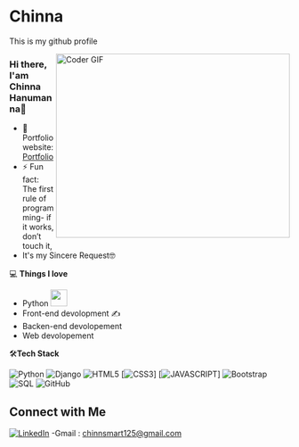
# Chinna
This is my github profile 


<img align="right" src="https://github.com/rajaprerak/rajaprerak/blob/master/developer.gif" alt="Coder GIF" width="420" height="330">



### Hi there, I'am Chinna Hanumanna👋

- 🎯 Portfolio website: [Portfolio](https://chinnahanumanna.github.io/Chinna-s-portfolio/)
- ⚡ Fun fact: The first rule of programming- if it works, don’t touch it,
-    It's my Sincere Request🤓

💻 **Things I love**
- Python <img src="https://media.giphy.com/media/WUlplcMpOCEmTGBtBW/giphy.gif" width="30"> 
- Front-end devolopment ✍️
- Backen-end devolopement
- Web devolopement
    
🛠**Tech Stack**

![Python](https://img.shields.io/badge/-Python-000000?style=flat&logo=python)
![Django](https://img.shields.io/badge/-Django-000000?style=flat&logo=Django)
![HTML5](https://img.shields.io/badge/-HTML5-000000?style=flat&logo=HTML5)
[![CSS3](https://img.shields.io/badge/-CSS3-000000?style=flat&logo=CSS3)]
[![JAVASCRIPT](https://img.shields.io/badge/-JAVASCRIPT-000000?style=flat&logo=CSS3)]
![Bootstrap](https://img.shields.io/badge/-Bootstrap-000000?style=flat&logo=bootstrap)
![SQL](https://img.shields.io/badge/-SQL-000000?style=flat&logo=MySQL)
![GitHub](https://img.shields.io/badge/-GitHub-000000?style=flat&logo=github&logoColor=FFFFFF)


<!-- Contact Section -->

## Connect with Me

[![LinkedIn](https://img.shields.io/badge/LinkedIn-0077B5?style=for-the-badge&logo=linkedin&logoColor=white)](https://www.linkedin.com/in/chinna-hanumanna-64974522b/)
-Gmail : chinnsmart125@gmail.com
